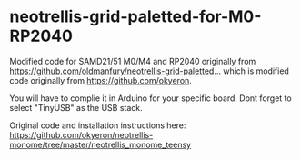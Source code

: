 # neotrellis-grid-paletted-for-M0-RP2040

Modified code for SAMD21/51 M0/M4 and RP2040 originally from https://github.com/oldmanfury/neotrellis-grid-paletted... which is modified code originally from https://github.com/okyeron. 

You will have to complie it in Arduino for your specific board. Dont forget to select "TinyUSB" as the USB stack.

Original code and installation instructions here: https://github.com/okyeron/neotrellis-monome/tree/master/neotrellis_monome_teensy
